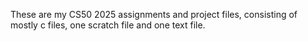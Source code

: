 These are my CS50 2025 assignments and project files, consisting of mostly c files, one scratch file and one text file. 
